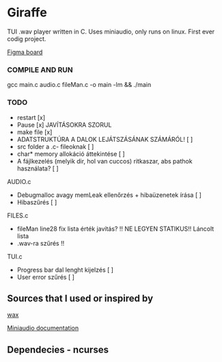 # Giraffe

TUI .wav player written in C. 
Uses miniaudio, only runs on linux. 
First ever codig project. 

[Figma board](https://www.figma.com/file/EsgDA7eSZUrgqkofuwwLih/Giraffe_board?type=whiteboard&node-id=0%3A1&t=zbLixc6FVzcbymoX-1)

### COMPILE AND RUN

gcc main.c audio.c fileMan.c -o main -lm && ./main


### TODO
- restart           [x]
- Pause             [x] JAVÍTÁSOKRA SZORUL
- make file         [x]
- ADATSTRUKTÚRA A DALOK LEJÁTSZÁSÁNAK SZÁMÁRÓL! [ ]
- src folder a .c- fileoknak                    [ ]
- char* memory allokáció áttekintése           [ ]
- A fájlkezelés (melyik dir, hol van cuccos) ritkaszar, abs pathok használata? [ ]

AUDIO.c
- Debugmalloc avagy memLeak ellenőrzés + hibaüzenetek írása [ ]
- Hibaszűrés                                                [ ]

FILES.c 
  - fileMan line28 fix lista érték javítás? !! NE LEGYEN STATIKUS!! Láncolt lista
  - .wav-ra szűrés !! 

TUI.c
- Progress bar dal lenght kijelzés  [ ]
- User error szűrés                 [ ]


## Sources that I used or inspired by
[wax](https://github.com/znschaffer/wax/tree/main)

[Miniaudio documentation](https://miniaud.io/docs/manual/index.html)

## Dependecies - ncurses
